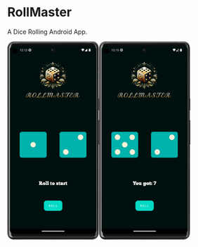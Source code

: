 # RollMaster
A Dice Rolling Android App.

<img src="screenshots/SS1.png" alt="Screenshot 1" height="450"><img src="screenshots/SS2.png" alt="Screenshot 2" height="450">





